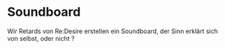 # Soundboard

Wir Retards von Re:Desire erstellen ein Soundboard, der Sinn erklärt sich von selbst, oder nicht ?
